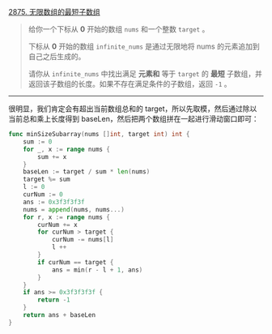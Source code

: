 [2875. 无限数组的最短子数组](https://leetcode.cn/problems/minimum-size-subarray-in-infinite-array/)

> 给你一个下标从 **0** 开始的数组 `nums` 和一个整数 `target` 。
>
> 下标从 **0** 开始的数组 `infinite_nums` 是通过无限地将 nums 的元素追加到自己之后生成的。
>
> 请你从 `infinite_nums` 中找出满足 **元素和** 等于 `target` 的 **最短** 子数组，并返回该子数组的长度。如果不存在满足条件的子数组，返回 `-1` 。

---

很明显，我们肯定会有超出当前数组总和的 target，所以先取模，然后通过除以当前总和乘上长度得到 baseLen，然后把两个数组拼在一起进行滑动窗口即可：

```go
func minSizeSubarray(nums []int, target int) int {
    sum := 0
    for _, x := range nums {
        sum += x
    }
    baseLen := target / sum * len(nums)
    target %= sum
    l := 0
    curNum := 0
    ans := 0x3f3f3f3f
    nums = append(nums, nums...)
    for r, x := range nums {
        curNum += x
        for curNum > target {
            curNum -= nums[l]
            l ++
        }
        if curNum == target {
            ans = min(r - l + 1, ans)
        }
    }
    if ans >= 0x3f3f3f3f {
        return -1
    }
    return ans + baseLen
}
```

